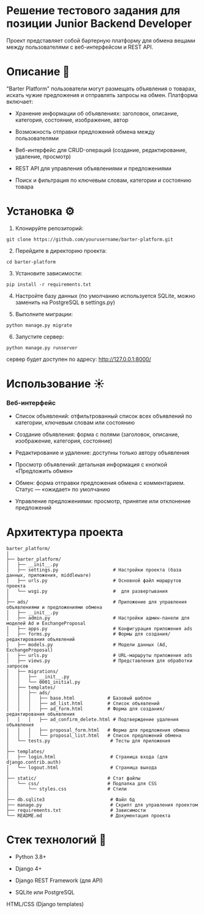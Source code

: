 # Решение тестового задания для позиции Junior Backend Developer

Проект представляет собой бартерную платформу для обмена вещами между пользователями с веб-интерфейсом и REST API.

# Описание 📝

 "Barter Platform" пользователи могут размещать объявления о товарах, искать чужие предложения и отправлять запросы на обмен. Платформа включает:

- Хранение информации об объявлениях: заголовок, описание, категория, состояние, изображение, автор

- Возможность отправки предложений обмена между пользователями

- Веб-интерфейс для CRUD-операций (создание, редактирование, удаление, просмотр)

- REST API для управления объявлениями и предложениями

- Поиск и фильтрация по ключевым словам, категории и состоянию товара


# Установка ⚙️

1. Клонируйте репозиторий:

```
git clone https://github.com/yourusername/barter-platform.git
```

2. Перейдите в директорию проекта:
```
cd barter-platform
```

3. Установите зависимости:
```
pip install -r requirements.txt
```

4. Настройте базу данных (по умолчанию используется SQLite, можно заменить на PostgreSQL в settings.py)

5. Выполните миграции:

```
python manage.py migrate
```
6. Запустите сервер:
```
python manage.py runserver
```
сервер будет доступен по адресу: http://127.0.0.1:8000/

      
# Использование ☀️
### Веб-интерфейс

- Список объявлений: отфильтрованный список всех объявлений по категории, ключевым словам или состоянию

- Создание объявления: форма с полями (заголовок, описание, изображение, категория, состояние)

- Редактирование и удаление: доступны только автору объявления

- Просмотр объявлений: детальная информация с кнопкой «Предложить обмен»

- Обмен: форма отправки предложения обмена с комментарием. Статус — «ожидает» по умолчанию

- Управление предложениями: просмотр, принятие или отклонение предложений


# Архитектура проекта

```
barter_platform/
│
├── barter_platform/                  
│   ├── __init__.py  
│   ├── settings.py                    # Настройки проекта (база данных, приложения, middleware)
│   ├── urls.py                        # Основной файл маршрутов проекта
│   └── wsgi.py                        #  для развертывания
│
├── ads/                               # Приложение для управления объявлениями и предложениями обмена
│   ├── __init__.py                   
│   ├── admin.py                       # Настройки админ-панели для моделей Ad и ExchangeProposal
│   ├── apps.py                        # Конфигурация приложения ads
│   ├── forms.py                       # Формы для создания/редактирования объявлений
│   ├── models.py                      # Модели данных (Ad, ExchangeProposal)
│   ├── urls.py                        # URL-маршруты приложения ads
│   ├── views.py                       # Представления для обработки запросов
│   ├── migrations/                   
│   │   ├── __init__.py               
│   │   └── 0001_initial.py           
│   ├── templates/                 
│   │   ├── ads/                   
│   │   │   ├── base.html            # Базовый шаблон
│   │   │   ├── ad_list.html         # Список объявлений
│   │   │   ├── ad_form.html         # Форма для создания/редактирования объявления
│   │   │   ├── ad_confirm_delete.html # Подтверждение удаления объявления
│   │   │   ├── proposal_form.html   # Форма для предложения обмена
│   │   │   └── proposal_list.html   # Список предложений обмена
│   └── tests.py                      # Тесты для приложения
│
├── templates/                       
│   ├── login.html                    # Страница входа (для django.contrib.auth)
│   └── logout.html                   # Страница выхода
│
├── static/                          # Стат файлы
│   └── css/                         # Подпапка для CSS
│       └── styles.css               # Стили
│
├── db.sqlite3                        # Файл бд
├── manage.py                         # Скрипт для управления проектом
├── requirements.txt                  # Зависимости
└── README.md                         # Документация проекта
```

# Стек технологий 🧰

- Python 3.8+

- Django 4+

- Django REST Framework (для API)

- SQLite или PostgreSQL

HTML/CSS (Django templates)
